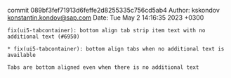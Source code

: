 commit 089bf3fef71913d6feffe2d8255335c756cd5ab4
Author: kskondov <konstantin.kondov@sap.com>
Date:   Tue May 2 14:16:35 2023 +0300

    fix(ui5-tabcontainer): bottom align tab strip item text with no additional text (#6950)
    
    * fix(ui5-tabcontainer): bottom align tabs when no additional text is available
    
    Tabs are bottom aligned even when there is no additional text
